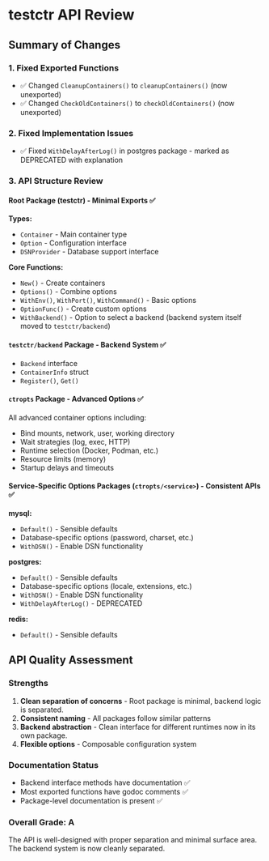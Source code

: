 # testctr API Review

## Summary of Changes

### 1. Fixed Exported Functions
- ✅ Changed `CleanupContainers()` to `cleanupContainers()` (now unexported)
- ✅ Changed `CheckOldContainers()` to `checkOldContainers()` (now unexported)

### 2. Fixed Implementation Issues
- ✅ Fixed `WithDelayAfterLog()` in postgres package - marked as DEPRECATED with explanation

### 3. API Structure Review

#### Root Package (testctr) - Minimal Exports ✅
**Types:**
- `Container` - Main container type
- `Option` - Configuration interface
- `DSNProvider` - Database support interface

**Core Functions:**
- `New()` - Create containers
- `Options()` - Combine options
- `WithEnv()`, `WithPort()`, `WithCommand()` - Basic options
- `OptionFunc()` - Create custom options
- `WithBackend()` - Option to select a backend (backend system itself moved to `testctr/backend`)

#### `testctr/backend` Package - Backend System ✅
- `Backend` interface
- `ContainerInfo` struct
- `Register()`, `Get()`

#### `ctropts` Package - Advanced Options ✅
All advanced container options including:
- Bind mounts, network, user, working directory
- Wait strategies (log, exec, HTTP)
- Runtime selection (Docker, Podman, etc.)
- Resource limits (memory)
- Startup delays and timeouts

#### Service-Specific Options Packages (`ctropts/<service>`) - Consistent APIs ✅
**mysql:**
- `Default()` - Sensible defaults
- Database-specific options (password, charset, etc.)
- `WithDSN()` - Enable DSN functionality

**postgres:**
- `Default()` - Sensible defaults
- Database-specific options (locale, extensions, etc.)
- `WithDSN()` - Enable DSN functionality
- `WithDelayAfterLog()` - DEPRECATED

**redis:**
- `Default()` - Sensible defaults

## API Quality Assessment

### Strengths
1. **Clean separation of concerns** - Root package is minimal, backend logic is separated.
2. **Consistent naming** - All packages follow similar patterns
3. **Backend abstraction** - Clean interface for different runtimes now in its own package.
4. **Flexible options** - Composable configuration system

### Documentation Status
- Backend interface methods have documentation ✅
- Most exported functions have godoc comments ✅
- Package-level documentation is present ✅

### Overall Grade: A
The API is well-designed with proper separation and minimal surface area. The backend system is now cleanly separated.

